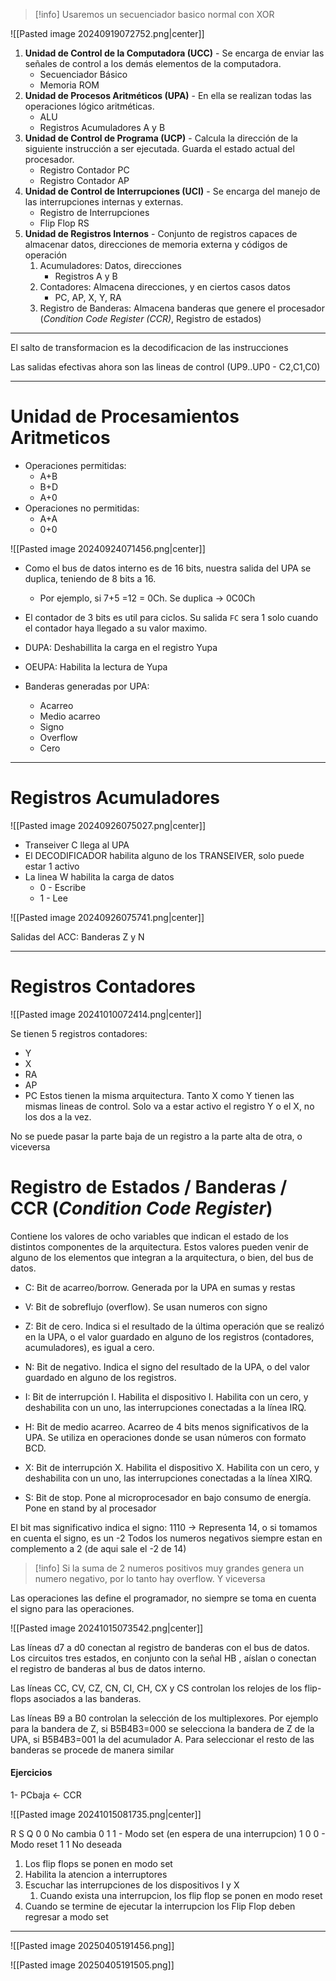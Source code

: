 > [!info] Usaremos un secuenciador basico normal con XOR

![[Pasted image 20240919072752.png|center]]

 1) **Unidad de Control de la Computadora (UCC)** - Se encarga de enviar las señales de control a los demás elementos de la computadora.
	 - Secuenciador Básico
	 - Memoria ROM
 2) **Unidad de Procesos Aritméticos (UPA)** - En ella se realizan todas las operaciones lógico aritméticas.
	 - ALU
	 - Registros Acumuladores A y B
 3) **Unidad de Control de Programa (UCP)** - Calcula la dirección de la siguiente instrucción a ser ejecutada. Guarda el estado actual del procesador.
	 - Registro Contador PC
	 - Registro Contador AP
 4) **Unidad de Control de Interrupciones (UCI)** - Se encarga del manejo de las interrupciones internas y externas.
	 - Registro de Interrupciones
	 - Flip Flop RS
 5) **Unidad de Registros Internos** - Conjunto de registros capaces de almacenar datos, direcciones de memoria externa y códigos de operación
	 1) Acumuladores: Datos, direcciones
		 - Registros A y B
	2) Contadores: Almacena direcciones, y en ciertos casos datos
		- PC, AP, X, Y, RA
	3) Registro de Banderas: Almacena banderas que genere el procesador
		(*Condition Code Register (CCR)*, Registro de estados)


___
El salto de transformacion es la decodificacion de las instrucciones

Las salidas efectivas ahora son las lineas de control (UP9..UP0 - C2,C1,C0)

___
# Unidad de Procesamientos Aritmeticos

- Operaciones permitidas:
	- A+B
	- B+D
	- A+0
- Operaciones no permitidas:
	- A+A
	- 0+0

![[Pasted image 20240924071456.png|center]]

- Como el bus de datos interno es de 16 bits, nuestra salida del UPA se duplica, teniendo de 8 bits a 16.
	- Por ejemplo, si 7+5 =12 = 0Ch. Se duplica -> 0C0Ch

- El contador de 3 bits es util para ciclos. Su salida `FC` sera 1 solo cuando el contador haya llegado a su valor maximo.

- DUPA: Deshabillita la carga en el registro Yupa
- OEUPA: Habilita la lectura de Yupa

- Banderas generadas por UPA:
	- Acarreo
	- Medio acarreo
	- Signo
	- Overflow
	- Cero

___
# Registros Acumuladores

![[Pasted image 20240926075027.png|center]]

- Transeiver C llega al UPA
- El DECODIFICADOR habilita alguno de los TRANSEIVER, solo puede estar 1 activo
- La linea W habilita la carga de datos
	- 0 - Escribe
	- 1 - Lee

![[Pasted image 20240926075741.png|center]]

Salidas del ACC: Banderas Z y N

___
# Registros Contadores

![[Pasted image 20241010072414.png|center]]

Se tienen 5 registros contadores:
- Y
- X
- RA
- AP
- PC
Estos tienen la misma arquitectura. Tanto X como Y tienen las mismas lineas de control. Solo va a estar activo el registro Y o el X, no los dos a la vez.

No se puede pasar la parte baja de un registro a la parte alta de otra, o viceversa

# Registro de Estados / Banderas / CCR (*Condition Code Register*)

Contiene los valores de ocho variables que indican el estado de los distintos componentes de la arquitectura. Estos valores pueden venir de alguno de los elementos que integran a la arquitectura, o bien, del bus de datos.

- C: Bit de acarreo/borrow. Generada por la UPA en sumas y restas

- V: Bit de sobreflujo (overflow). Se usan numeros con signo

- Z: Bit de cero. Indica si el resultado de la última operación que se realizó en la UPA, o el valor guardado en alguno de los registros (contadores, acumuladores), es igual a cero. 

- N: Bit de negativo. Indica el signo del resultado de la UPA, o del valor guardado en alguno de los registros. 

- I: Bit de interrupción I. Habilita el dispositivo I. Habilita con un cero, y deshabilita con un uno, las interrupciones conectadas a la línea IRQ. 

- H: Bit de medio acarreo. Acarreo de 4 bits menos significativos de la UPA. Se utiliza en operaciones donde se usan números con formato BCD. 

- X: Bit de interrupción X. Habilita el dispositivo X. Habilita con un cero, y deshabilita con un uno, las interrupciones conectadas a la línea XIRQ. 

- S: Bit de stop. Pone al microprocesador en bajo consumo de energía. Pone en stand by al procesador


El bit mas significativo indica el signo:
	1110 -> Representa 14, o si tomamos en cuenta el signo, es un -2
Todos los numeros negativos siempre estan en complemento a 2 (de aqui sale el -2 de 14)

>[!info] Si la suma de 2 numeros positivos muy grandes genera un numero negativo, por lo tanto hay overflow. Y viceversa

Las operaciones las define el programador, no siempre se toma en cuenta el signo para las operaciones.

![[Pasted image 20241015073542.png|center]]

Las líneas d7 a d0 conectan al registro de banderas con el bus de datos. Los circuitos tres estados, en conjunto con la señal HB , aíslan o conectan el registro de banderas al bus de datos interno.

Las líneas CC, CV, CZ, CN, CI, CH, CX y CS controlan los relojes de los flip-flops asociados a las banderas.

Las líneas B9 a B0 controlan la selección de los multiplexores.
Por ejemplo para la bandera de Z, si B5B4B3=000 se selecciona la bandera de Z de la UPA, si B5B4B3=001 la del acumulador A. Para seleccionar el resto de las banderas se procede de manera similar

#### Ejercicios
1- PCbaja <- CCR

![[Pasted image 20241015081735.png|center]]

R  S   Q
0  0    No cambia
0  1    1 - Modo set  (en espera de una interrupcion)
1 0    0 - Modo reset
1 1    No deseada

1. Los flip flops se ponen en modo set
2. Habilita la atencion a interruptores
3. Escuchar las interrupciones de los dispositivos I y X
	1. Cuando exista una interrupcion, los flip flop se ponen en modo reset
4. Cuando se termine de ejecutar la interrupcion los Flip Flop deben regresar a modo set

___

![[Pasted image 20250405191456.png]]

![[Pasted image 20250405191505.png]]
